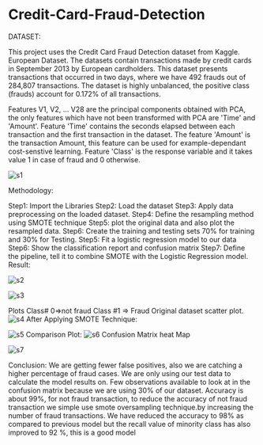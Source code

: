 # Credit-Card-Fraud-Detection


DATASET:

This project uses the Credit Card Fraud Detection dataset from Kaggle.
European Dataset. The datasets contain transactions made by credit cards in September 2013 by European cardholders. This dataset presents transactions that occurred in two days, where we have 492 frauds out of 284,807 transactions. The dataset is highly unbalanced, the positive class (frauds) account for 0.172% of all transactions.

Features V1, V2, … V28 are the principal components obtained with PCA, the only features which have not been transformed with PCA are 'Time' and 'Amount'. Feature 'Time' contains the seconds elapsed between each transaction and the first transaction in the dataset. The feature 'Amount' is the transaction Amount, this feature can be used for example-dependant cost-senstive learning. Feature 'Class' is the response variable and it takes value 1 in case of fraud and 0 otherwise.

![s1](https://user-images.githubusercontent.com/77055389/141066963-157fb724-25f1-4bdf-b74f-cc89a5731a4a.PNG)

Methodology:

Step1: Import the Libraries
Step2: Load the dataset
Step3: Apply data preprocessing on the loaded dataset.
Step4: Define the resampling method using SMOTE technique
Step5: plot the original data and also plot the resampled data.
Step6: Create the training and testing sets 70% for training and 30% for Testing.
Step5: Fit a logistic regression model to our data
Step6: Show the classification report and confusion matrix
Step7: Define the pipeline, tell it to combine SMOTE with the Logistic Regression model.
Result:

![s2](https://user-images.githubusercontent.com/77055389/141067325-ea68bd43-cdb4-4c5f-85bb-9e3b5991f06e.PNG)

![s3](https://user-images.githubusercontent.com/77055389/141067351-a4279fe5-014a-4c55-90e0-b122b9117f55.PNG)

Plots
Class# 0=>not fraud
Class #1 => Fraud
Original dataset scatter plot.
![s4](https://user-images.githubusercontent.com/77055389/141067371-22dcd1c0-ebc0-45fd-b22d-0f4c1c931eee.PNG)
After Applying SMOTE Technique:

![s5](https://user-images.githubusercontent.com/77055389/141067400-94cfac51-66a8-4ac5-918f-2157ef0b5ca0.PNG)
Comparison Plot: 
![s6](https://user-images.githubusercontent.com/77055389/141067980-a3cc71e7-4329-4df7-8e7d-58f939059948.PNG)
Confusion Matrix heat Map

![s7](https://user-images.githubusercontent.com/77055389/141067428-86243fc9-c1d8-4f29-ab00-df93cd094484.PNG)

Conclusion:
We are getting fewer false positives, also we are catching a higher percentage of fraud cases. We are only using our test data to calculate the model results on. Few observations available to look at in the confusion matrix because we are using 30% of our dataset. Accuracy is about 99%, for not fraud transaction, to reduce the accuracy of not fraud transaction we simple use smote oversampling technique.by increasing the number of fraud transactions. We have reduced the accuracy to 98% as compared to previous model but the recall value of minority class has also improved to 92 %, this is a good model
